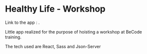 # Healthy Life - Workshop

Link to the app : []().

Little app realized for the purpose of hoisting a workshop at BeCode training.

The tech used are React, Sass and Json-Server
